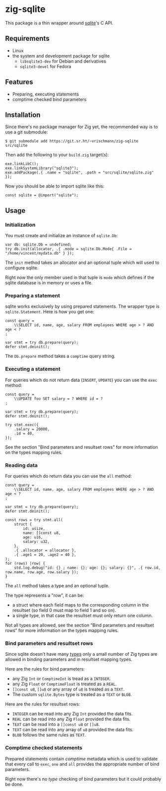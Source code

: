 # zig-sqlite

This package is a thin wrapper around [sqlite](https://sqlite.org/index.html)'s C API.

## Requirements

* Linux
* the system and development package for sqlite
  * `libsqlite3-dev` for Debian and derivatives
  * `sqlite3-devel` for Fedora

## Features

* Preparing, executing statements
* comptime checked bind parameters

## Installation

Since there's no package manager for Zig yet, the recommended way is to use a git submodule:

    $ git submodule add https://git.sr.ht/~vrischmann/zig-sqlite src/sqlite

Then add the following to your `build.zig` target(s):

    exe.linkLibC();
    exe.linkSystemLibrary("sqlite3");
    exe.addPackage(.{ .name = "sqlite", .path = "src/sqlite/sqlite.zig" });

Now you should be able to import sqlite like this:

    const sqlite = @import("sqlite");

## Usage

### Initialization

You must create and initialize an instance of `sqlite.Db`:

    var db: sqlite.Db = undefined;
    try db.init(allocator, .{ .mode = sqlite.Db.Mode{ .File = "/home/vincent/mydata.db" } });

The `init` method takes an allocator and an optional tuple which will used to configure sqlite.

Right now the only member used in that tuple is `mode` which defines if the sqlite database is in memory or uses a file.

### Preparing a statement

sqlite works exclusively by using prepared statements. The wrapper type is `sqlite.Statement`. Here is how you get one:

    const query =
        \\SELECT id, name, age, salary FROM employees WHERE age > ? AND age < ?
    ;

    var stmt = try db.prepare(query);
    defer stmt.deinit();

The `Db.prepare` method takes a `comptime` query string.

### Executing a statement

For queries which do not return data (`INSERT`, `UPDATE`) you can use the `exec` method:

    const query =
        \\UPDATE foo SET salary = ? WHERE id = ?
    ;

    var stmt = try db.prepare(query);
    defer stmt.deinit();

    try stmt.exec({
        .salary = 20000,
        .id = 40,
    });

See the section "Bind parameters and resultset rows" for more information on the types mapping rules.

### Reading data

For queries which do return data you can use the `all` method:

    const query =
        \\SELECT id, name, age, salary FROM employees WHERE age > ? AND age < ?
    ;

    var stmt = try db.prepare(query);
    defer stmt.deinit();

    const rows = try stmt.all(
        struct {
            id: usize,
            name: []const u8,
            age: u16,
            salary: u32,
        },
        .{ .allocator = allocator },
        .{ .age1 = 20, .age2 = 40 },
    );
    for (rows) |row| {
        std.log.debug("id: {} ; name: {}; age: {}; salary: {}", .{ row.id, row.name, row.age, row.salary });
    }

The `all` method takes a type and an optional tuple.

The type represents a "row", it can be:
* a struct where each field maps to the corresponding column in the resultset (so field 0 must map to field 1 and so on).
* a single type, in that case the resultset must only return one column.

Not all types are allowed, see the section "Bind parameters and resultset rows" for more information on the types mapping rules.

### Bind parameters and resultset rows

Since sqlite doesn't have many [types](https://www.sqlite.org/datatype3.html) only a small number of Zig types are allowed in binding parameters and in resultset mapping types.

Here are the rules for bind parameters:
* any Zig `Int` or `ComptimeInt` is tread as a `INTEGER`.
* any Zig `Float` or `ComptimeFloat` is treated as a `REAL`.
* `[]const u8`, `[]u8` or any array of `u8` is treated as a `TEXT`.
* The custom `sqlite.Bytes` type is treated as a `TEXT` or `BLOB`.

Here are the rules for resultset rows:
* `INTEGER` can be read into any Zig `Int` provided the data fits.
* `REAL` can be read into any Zig `Float` provided the data fits.
* `TEXT` can be read into a `[]const u8` or `[]u8`.
* `TEXT` can be read into any array of `u8` provided the data fits.
* `BLOB` follows the same rules as `TEXT`.

### Comptime checked statements

Prepared statements contain _comptime_ metadata which is used to validate that every call to `exec`, `one` and `all` provides the appropriate number of bind parameters.

Right now there's no _type_ checking of bind parameters but it could probably be done.
